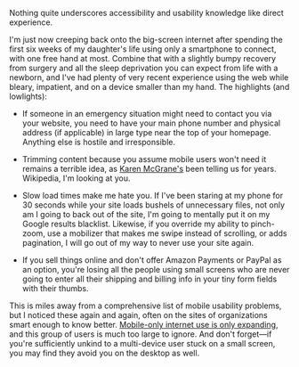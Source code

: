 

Nothing quite underscores accessibility and usability knowledge like direct experience.

I'm just now creeping back onto the big-screen internet after spending the first six weeks of my daughter's
life using only a smartphone to connect, with one free hand at most. Combine that with a slightly bumpy
recovery from surgery and all the sleep deprivation you can expect from life with a newborn, and I've had
plenty of very recent experience using the web while bleary, impatient, and on a device smaller than my hand.
The highlights (and lowlights):

 *  If someone in an emergency situation might need to contact you via your website, you need to have your
main phone number and physical address (if applicable) in large type near the top of your homepage. Anything
else is hostile and irresponsible.

 *  Trimming content because you assume mobile users won't need it remains a terrible idea, as [Karen
McGrane's](http://www.abookapart.com/products/content-strategy-for-mobile) been telling us for years.
Wikipedia, I'm looking at you.

 *  Slow load times make me hate you. If I've been staring at my phone for 30 seconds while your site loads
bushels of unnecessary files, not only am I going to back out of the site, I'm going to mentally put it on my
Google results blacklist. Likewise, if you override my ability to pinch-zoom, use a mobilizer that makes me
swipe instead of scrolling, or adds pagination, I will go out of my way to never use your site again.

 *  If you sell things online and don't offer Amazon Payments or PayPal as an option, you're losing all the
people using small screens who are never going to enter all their shipping and billing info in your tiny form
fields with their thumbs. 

This is miles away from a comprehensive list of mobile usability problems, but I noticed these again and
again, often on the sites of organizations smart enough to know better. [Mobile-only internet use is only
expanding](http://blogs.hbr.org/2013/05/the-rise-of-the-mobile-only-us/), and this group of users is much too
large to ignore. And don't forget—if you're sufficiently unkind to a multi-device user stuck on a small
screen, you may find they avoid you on the desktop as well. 
